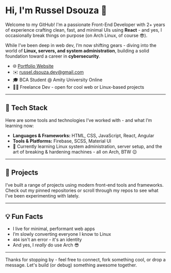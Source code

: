 # Hi, I'm Russel Dsouza 👋

Welcome to my GitHub! I'm a passionate Front-End Developer with 2+ years of experience crafting clean, fast, and minimal UIs using **React** - and yes, I occasionally break things on purpose (on Arch Linux, of course 😎).

While I’ve been deep in web dev, I’m now shifting gears - diving into the world of **Linux, servers, and system administration**, building a solid foundation toward a career in **cybersecurity**.

- 🌐 [Portfolio Website](https://russeldsouza.dev)  
- ✉️ [russel.dsouza.dev@gmail.com](mailto:russel.dsouza.dev@gmail.com)  
- 🎓 BCA Student @ Amity University Online  
- 🧑‍💻 Freelance Dev - open for cool web or Linux-based projects

---

## 🚀 Tech Stack

Here are some tools and technologies I’ve worked with - and what I’m learning now:

- **Languages & Frameworks:** HTML, CSS, JavaScript, React, Angular  
- **Tools & Platforms:** Firebase, SCSS, Material UI  
- 🐧 Currently learning Linux system administration, server setup, and the art of breaking & hardening machines - all on Arch, BTW 😉

---

## 📂 Projects

I’ve built a range of projects using modern front-end tools and frameworks.  
Check out my pinned repositories or scroll through my repos to see what I’ve been experimenting with lately.

---

## 💡 Fun Facts

- I live for minimal, performant web apps  
- I’m slowly converting everyone I know to Linux  
- `404` isn't an error - it's an identity  
- And yes, I *really* do use Arch 😎

---

Thanks for stopping by - feel free to connect, fork something cool, or drop a message. Let's build (or debug) something awesome together.
